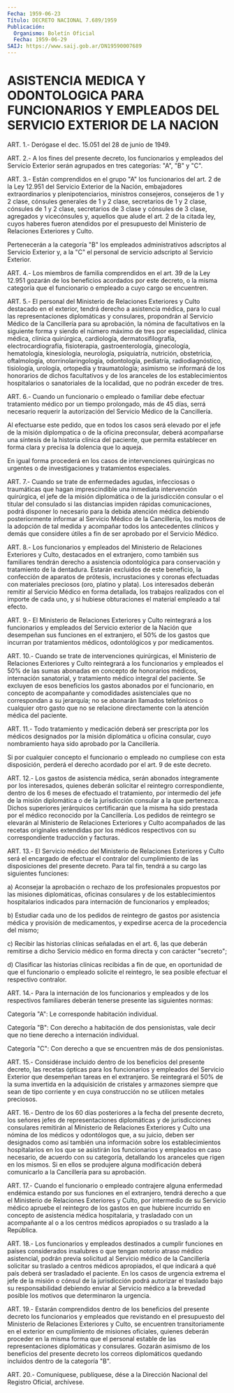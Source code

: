 ```yaml
---
Fecha: 1959-06-23
Título: DECRETO NACIONAL 7.689/1959
Publicación:
  Organismo: Boletín Oficial
  Fecha: 1959-06-29
SAIJ: https://www.saij.gob.ar/DN19590007689
---
```

# ASISTENCIA MEDICA Y ODONTOLOGICA PARA FUNCIONARIOS Y EMPLEADOS DEL SERVICIO EXTERIOR DE LA NACION

<a id="1"></a>
ART.  1.-  Derógase  el  dec.  15.051 del 28 de junio de 1949.

<a id="2"></a>
ART.  2.- A los fines del presente decreto, los funcionarios y empleados del Servicio Exterior serán agrupados en tres categorías: "A", "B" y "C".

<a id="3"></a>
ART.  3.-  Están comprendidos en el grupo "A" los funcionarios del art. 2 de la  Ley  12.951  del  Servicio Exterior de la Nación, embajadores    extraordinarios   y  plenipotenciarios,    ministros consejeros, consejeros de 1 y 2 clase,  cónsules generales de 1 y 2 clase,  secretarios  de  1 y 2 clase, cónsules  de  1  y  2  clase, secretarios  de  3  clase  y  cónsules  de  3  clase,  agregados  y vicecónsules y, aquellos que alude  el  art.  2  de  la citada ley, cuyos  haberes  fueron atendidos por el presupuesto del  Ministerio de Relaciones Exteriores y Culto.

Pertenecerán  a la  categoría  "B"  los  empleados  administrativos adscriptos  al Servicio  Exterior  y,  a  la  "C"  el  personal  de servicio adscripto al Servicio Exterior.

<a id="4"></a>
ART. 4.- Los miembros de familia comprendidos en el art. 39 de la  Ley  12.951  gozarán  de  los  beneficios  acordados  por  este decreto,  o la misma categoría que el funcionario o empleado a cuyo cargo se encuentren.

<a id="5"></a>
ART. 5.- El personal del Ministerio de Relaciones Exteriores y Culto  destacado  en  el  exterior,  tendrá  derecho  a  asistencia médica,    para    lo  cual  las  representaciones  diplomáticas  y consulares, propondrán  al  Servicio  Médico de la Cancillería para su aprobación, la nómina de facultativos  en  la  siguiente forma y siendo  el número máximo de tres por especialidad, clínica  médica, clínica quirúrgica, cardiología, dermatosifilografía, electrocardiografía,  fisioterapia, gastroenterología, ginecología, hematología,  kinesiología,   neurología,  psiquiatría,  nutrición, obstetricia,   oftalmología,  otorrinolaringología,    odontología, pediatría,  radiodiagnóstico,  tisiología,  urología,  ortopedia  y traumatología;  asimismo  se  informará de los honorarios de dichos facultativos y de los aranceles de los establecimientos hospitalarios  o  sanatoriales  de  la  localidad,  que  no  podrán exceder de tres.

<a id="6"></a>
ART.  6.-  Cuando  un  funcionario  o empleado o familiar debe efectuar tratamiento médico por un tiempo  prolongado,  más  de  45 días,  serrá necesario requerir la autorización del Servicio Médico de la Cancillería.

Al efectuarse  este pedido, que en todos los casos será elevado por el jefe de la misión  diplompatica  o  de  la  oficina preconsular, deberá  acompañarse  una  síntesis  de  la  historia  clínica   del paciente,  que  permita  establecer  en  forma  clara  y precisa la dolencia que lo aqueja.

En igual forma procederá en los casos de intervenciones quirúrgicas   no  urgentes  o  de  investigaciones  y  tratamientos especiales.

<a id="7"></a>
ART. 7.- Cuando se trate de enfermedades agudas, infecciosas o traumáticas  que  hagan  imprescindible  una inmediata intervención quirúrgica, el jefe de la misión diplomática  o  de la jurisdicción consular  o  el  titular  del  consulado si las distancias  impiden rápidas comunicaciones, podrá disponer  lo necesario para la debida atención  médica  debiendo  posteriormente  informar   al  Servicio Médico de la Cancillería, los motivos de la adopción de  tal medida y  acompañar  todos los antecedentes clínicos y demás que considere útiles a fin de ser aprobado por el Servicio Médico.

<a id="8"></a>
ART.  8.-  Los  funcionarios  y  empleados  del  Ministerio de Relaciones  Exteriores  y Culto, destacados en el extranjero,  como también sus familiares tendrán  derecho  a  asistencia odontológica para conservación y tratamiento de la dentadura.  Estarán excluidos de    este  beneficio,  la  confección  de  aparatos  de  prótesis, incrustaciones  y coronas efectuadas con materiales preciosos (oro, platino y plata).  Los  interesados  deberán  remitir  al  Servicio Médico  en  forma detallada, los trabajos realizados con el importe de cada uno,  y  si hubiese obturaciones el material empleado a tal efecto.

<a id="9"></a>
ART.  9.-  El  Ministerio  de  Relaciones  Exteriores y Culto reintegrará  a  los  funcionarios y empleados del Servicio exterior de la Nación que desempeñan  sus funciones en el extranjero, el 50% de los gastos que incurran por  tratamientos médicos, odontológicos y por medicamentos.

<a id="10"></a>
ART.  10.-  Cuando  se trate de intervenciones quirúrgicas, el Ministerio  de Relaciones Exteriores  y  Culto  reintegrará  a  los funcionarios  y  empleados el 50% de las sumas abonadas en concepto de  honorarios  médicos,   internación  sanatorial,  y  tratamiento médico integral del paciente.  Se  excluyen  de esos beneficios los gastos abonados por el funcionario, en concepto  de  acompañante  y comodidades  asistenciales  que  no correspondan a su jerarquía; no se abonarán llamados telefónicos o  cualquier  otro gasto que no se relacione  directamente  con  la  atención  médica  del   paciente.

<a id="11"></a>
ART.  11.- Todo tratamiento y medicación deberá ser prescripta por los médicos  designados  por  la  misión  diplomática u oficina consular, cuyo nombramiento haya sido aprobado  por la Cancillería.

Si  por cualquier concepto el funcionario o empleado  no  cumpliese con esta  disposición, perderá el derecho acordado por el art. 9 de este decreto.

<a id="12"></a>
ART.  12.-  Los  gastos  de  asistencia médica, serán abonados íntegramente  por  los interesados, quienes  deberán  solicitar  el reintegro correspondiente,  dentro  de  los 6 meses de efectuado el tratamiento, por intermedio del jefe de la  misión diplomática o de la  jurisdicción  consular a la que pertenezca.  Dichos  superiores jerárquicos certificarán  que  la  misma  ha  sido  prestada por el médico reconocido por la Cancillería. Los pedidos de  reintegro  se elevarán al Ministerio de Relaciones Exteriores y Culto acompañados  de  las  recetas originales extendidas por los médicos respectivos  con  su  correspondiente    traducción    y  facturas.

<a id="13"></a>
ART.  13.-  El  Servicio  médico  del Ministerio de Relaciones Exteriores y Culto será el encargado de  efectuar  el contralor del cumplimiento  de las disposiciones del presente decreto.  Para  tal fin, tendrá a su cargo las siguientes funciones:

a)  Aconsejar  la    aprobación  o  rechazo  de  los  profesionales propuestos por las misiones  diplomáticas, oficinas consulares y de los establecimientos hospitalarios  indicados  para  internación de funcionarios y empleados;

b)  Estudiar  cada  uno  de los pedidos de reintegro de gastos  por asistencia médica y provisión  de  medicamentos, y expedirse acerca de la procedencia del mismo;

c) Recibir las historias clínicas señaladas  en  el art. 6, las que deberán remitirse a dicho Servicio médico en forma  directa  y  con carácter "secreto";

d)  Clasificar  las  historias  clínicas recibidas a fin de que, en oportunidad  de  que  el  funcionario    o   empleado  solicite  el reintegro,  le  sea  posible  efectuar  el  respectivo   contralor.

<a id="14"></a>
ART. 14.- Para la internación de los funcionarios y empleados y de  los    respectivos  familiares  deberán  tenerse  presente  las siguientes normas:

Categoría  "A":    Le    corresponde  habitación  individual.

Categoría "B": Con derecho  a  habitación de dos pensionistas, vale decir  que  no  tiene  derecho  a  internación    individual.

Categoría  "C":  Con  derecho  a  que  se  encuentren  más  de  dos pensionistas.

<a id="15"></a>
ART.  15.-  Considérase  incluido dentro de los beneficios del presente  decreto,  las recetas ópticas  para  los  funcionarios  y empleados  del  Servicio  Exterior  que  desempeñan  tareas  en  el extranjero. Se reintegrará  el  50%  de  la  suma  invertida  en la adquisición  de  cristales  y  armazones  siempre  que sean de tipo corriente y en cuya construcción no se utilicen metales  preciosos.

<a id="16"></a>
ART.  16.-  Dentro  de  los 60 días posteriores a la fecha del presente decreto, los señores jefes de representaciones diplomáticas  y  de  jurisdicciones    consulares    remitirán   al Ministerio  de  Relaciones  Exteriores  y  Culto  una nómina de los médicos  y odontólogos que, a su juicio, deben ser designados  como así también una información sobre los establecimientos hospitalarios  en los que se asistirán los funcionarios y empleados en caso necesario,  de  acuerdo  con  su  categoría, detallando los aranceles que rigen en los mismos. Si en ellos  se produjere alguna modificación  deberá  comunicarlo  a  la  Cancillería    para    su aprobación.

<a id="17"></a>
ART.  17.-  Cuando el funcionario o empleado contrajere alguna enfermedad endémica  estando  por  sus  funciones en el extranjero, tendrá  derecho  a  que  el Ministerio de Relaciones  Exteriores  y Culto, por intermedio de su  Servicio  médico  apruebe el reintegro de  los gastos en que hubiere incurrido en concepto  de  asistencia médica  hospitalaria,  y  trasladado  con un acompañante al o a los centros  médicos  apropiados  o  su  traslado    a   la  República.

<a id="18"></a>
ART.  18.-  Los  funcionarios y empleados destinados a cumplir funciones en países considerados  insalubres  o  que tengan notorio atraso  médico  asistencial,  podrán previa solicitud  al  Servicio médico de la Cancillería solicitar  su  traslado  a centros médicos apropiados,  el  que  indicará a qué país deberá ser trasladado  el paciente. En los casos  de  urgencia extrema el jefe de la misión o cónsul  de la jurisdicción podrá  autorizar  el  traslado  bajo  su responsabilidad  debiendo  enviar  al Servicio médico a la brevedad posible los motivos que determinaron la urgencia.

<a id="19"></a>
ART.  19.-  Estarán  comprendidos dentro de los beneficios del presente decreto los funcionarios  y empleados que revistando en el presupuesto del Ministerio de Relaciones  Exteriores  y  Culto,  se encuentren  transitoriamente  en  el  exterior  en  cumplimiento de misiones oficiales, quienes deberán proceder en la misma  forma que el    personal  estable  de  las  representaciones  diplomáticas  y consulares.   Gozarán  asimismo  de  los  beneficios  del  presente decreto los correos  diplomáticos  quedando  incluidos dentro de la categoría "B".

<a id="20"></a>
ART. 20.- Comuníquese, publíquese, dése a la Dirección Nacional del Registro Oficial, archívese.